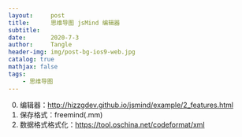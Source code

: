 ```yaml
---
layout:     post
title:      思维导图 jsMind 编辑器
subtitle:   
date:       2020-7-3
author:     Tangle
header-img: img/post-bg-ios9-web.jpg
catalog: true
mathjax: false
tags:
    - 思维导图
---
```


0. 编辑器：<http://hizzgdev.github.io/jsmind/example/2_features.html>
0. 保存格式：freemind(.mm)
0. 数据格式格式化：<https://tool.oschina.net/codeformat/xml>
